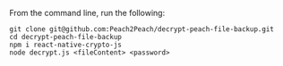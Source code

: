 From the command line, run the following:
```
git clone git@github.com:Peach2Peach/decrypt-peach-file-backup.git
cd decrypt-peach-file-backup
npm i react-native-crypto-js
node decrypt.js <fileContent> <password>
```
